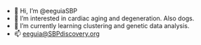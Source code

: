 - 👋 Hi, I’m @eeguiaSBP
- 👀 I’m interested in cardiac aging and degeneration. Also dogs.
- 🌱 I’m currently learning clustering and genetic data analysis.
- 📫 eeguia@SBPdiscovery.org
